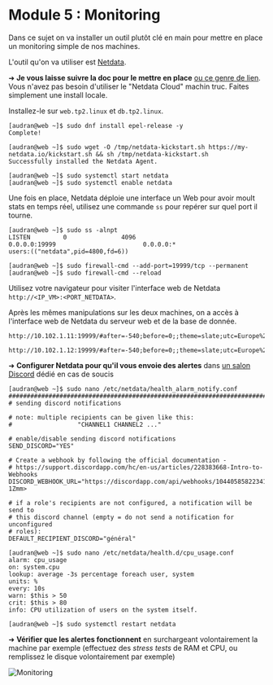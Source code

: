 # Module 5 : Monitoring

Dans ce sujet on va installer un outil plutôt clé en main pour mettre en place un monitoring simple de nos machines.

L'outil qu'on va utiliser est [Netdata](https://learn.netdata.cloud/docs/agent/packaging/installer/methods/kickstart).

➜ **Je vous laisse suivre la doc pour le mettre en place** [ou ce genre de lien](https://wiki.crowncloud.net/?How_to_Install_Netdata_on_Rocky_Linux_9). Vous n'avez pas besoin d'utiliser le "Netdata Cloud" machin truc. Faites simplement une install locale.

Installez-le sur `web.tp2.linux` et `db.tp2.linux`.

```
[audran@web ~]$ sudo dnf install epel-release -y
Complete!

[audran@web ~]$ sudo wget -O /tmp/netdata-kickstart.sh https://my-netdata.io/kickstart.sh && sh /tmp/netdata-kickstart.sh
Successfully installed the Netdata Agent.

[audran@web ~]$ sudo systemctl start netdata
[audran@web ~]$ sudo systemctl enable netdata
```

Une fois en place, Netdata déploie une interface un Web pour avoir moult stats en temps réel, utilisez une commande `ss` pour repérer sur quel port il tourne.

```
[audran@web ~]$ sudo ss -alnpt
LISTEN         0               4096                           0.0.0.0:19999                        0.0.0.0:*
users:(("netdata",pid=4800,fd=6))

[audran@web ~]$ sudo firewall-cmd --add-port=19999/tcp --permanent
[audran@web ~]$ sudo firewall-cmd --reload
```

Utilisez votre navigateur pour visiter l'interface web de Netdata `http://<IP_VM>:<PORT_NETDATA>`.

Après les mêmes manipulations sur les deux machines, on a accès à l'interface web de Netdata du serveur web et de la base de donnée.

```
http://10.102.1.11:19999/#after=-540;before=0;;theme=slate;utc=Europe%2FParis

http://10.102.1.12:19999/#after=-540;before=0;;theme=slate;utc=Europe%2FParis
```

➜ **Configurer Netdata pour qu'il vous envoie des alertes** dans [un salon Discord](https://learn.netdata.cloud/docs/agent/health/notifications/discord) dédié en cas de soucis

```
[audran@web ~]$ sudo nano /etc/netdata/health_alarm_notify.conf
###############################################################################
# sending discord notifications

# note: multiple recipients can be given like this:
#                  "CHANNEL1 CHANNEL2 ..."

# enable/disable sending discord notifications
SEND_DISCORD="YES"

# Create a webhook by following the official documentation -
# https://support.discordapp.com/hc/en-us/articles/228383668-Intro-to-Webhooks
DISCORD_WEBHOOK_URL="https://discordapp.com/api/webhooks/1044058582234181714/sGCbBWmAugHk3d98p9OM_xlwktNtLfTX3Lf_O-1Zmm>

# if a role's recipients are not configured, a notification will be send to
# this discord channel (empty = do not send a notification for unconfigured
# roles):
DEFAULT_RECIPIENT_DISCORD="général"
```

```
[audran@web ~]$ sudo nano /etc/netdata/health.d/cpu_usage.conf
alarm: cpu_usage
on: system.cpu
lookup: average -3s percentage foreach user, system
units: %
every: 10s
warn: $this > 50
crit: $this > 80
info: CPU utilization of users on the system itself.
```

```
[audran@web ~]$ sudo systemctl restart netdata
```

➜ **Vérifier que les alertes fonctionnent** en surchargeant volontairement la machine par exemple (effectuez des *stress tests* de RAM et CPU, ou remplissez le disque volontairement par exemple)

![Monitoring](../pics/monit.jpg)